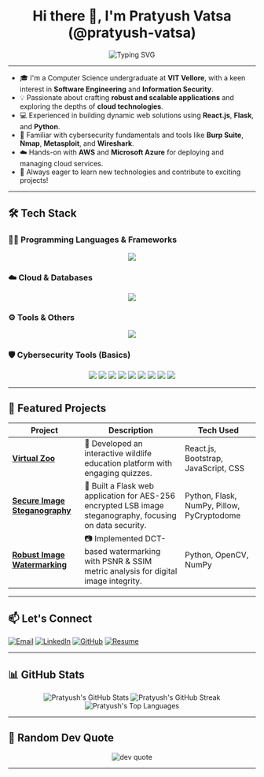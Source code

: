 <h1 align="center">Hi there 👋, I'm Pratyush Vatsa (@pratyush-vatsa)</h1>

<div align="center">
  <img src="https://readme-typing-svg.demolab.com?font=Fira+Code&size=20&pause=1000&color=58A6FF&width=700&lines=Software+Engineer+%7C+Full-Stack+Developer;Cloud+Enthusiast+%7C+Cybersecurity+Explorer;Building+Innovative%2C+Secure%2C+and+Scalable+Solutions" alt="Typing SVG" />
</div>

---

- 🎓 I'm a Computer Science undergraduate at **VIT Vellore**, with a keen interest in **Software Engineering** and **Information Security**.
- 💡 Passionate about crafting **robust and scalable applications** and exploring the depths of **cloud technologies**.
- 💻 Experienced in building dynamic web solutions using **React.js**, **Flask**, and **Python**.
- 🔐 Familiar with cybersecurity fundamentals and tools like **Burp Suite**, **Nmap**, **Metasploit**, and **Wireshark**.
- ☁️ Hands-on with **AWS** and **Microsoft Azure** for deploying and managing cloud services.
- 🚀 Always eager to learn new technologies and contribute to exciting projects!

---

## 🛠 Tech Stack

### 👨‍💻 Programming Languages & Frameworks

<p align="center">
  <img src="https://skillicons.dev/icons?i=c,cpp,python,r,js,html,css,react,nodejs,express,flask,tailwind,bootstrap"/>
</p>

### ☁️ Cloud & Databases

<p align="center">
  <img src="https://skillicons.dev/icons?i=aws,azure,mysql,sqlite"/>
</p>

### ⚙️ Tools & Others

<p align="center">
  <img src="https://skillicons.dev/icons?i=git,vscode,postman,opencv,linux,figma"/>
</p>

### 🛡️ Cybersecurity Tools (Basics)

<p align="center">
  <img src="https://img.shields.io/badge/Metasploit-2E3A59?style=for-the-badge&logo=metasploit&logoColor=white" />
  <img src="https://img.shields.io/badge/Nmap-214478?style=for-the-badge&logo=nmap&logoColor=white" />
  <img src="https://img.shields.io/badge/Wireshark-1679A7?style=for-the-badge&logo=wireshark&logoColor=white" />
  <img src="https://img.shields.io/badge/Burp%20Suite-F37626?style=for-the-badge&logo=burpsuite&logoColor=white" />
  <img src="https://img.shields.io/badge/Nessus-00758F?style=for-for-the-badge&logo=tenable&logoColor=white" />
  <img src="https://img.shields.io/badge/Hydra-222222?style=for-the-badge&logo=gnometerminal&logoColor=white" />
  <img src="https://img.shields.io/badge/Hashcat-5A5A5A?style=for-the-badge&logo=hashnode&logoColor=white" />
  <img src="https://img.shields.io/badge/John%20the%20Ripper-0B0B0B?style=for-the-badge&logo=linux&logoColor=white" />
  <img src="https://img.shields.io/badge/PyCryptodome-343A40?style=for-the-badge&logo=python&logoColor=white" />
</p>

---

## 🌟 Featured Projects

| Project | Description | Tech Used |
|--------|-------------|-----------|
| [**Virtual Zoo**](https://github.com/pratyush-vatsa/Virtualzoo) | 🐾 Developed an interactive wildlife education platform with engaging quizzes. | React.js, Bootstrap, JavaScript, CSS |
| [**Secure Image Steganography**](https://github.com/pratyush-vatsa/Stegnography-Project.git) | 🔐 Built a Flask web application for AES-256 encrypted LSB image steganography, focusing on data security. | Python, Flask, NumPy, Pillow, PyCryptodome |
| [**Robust Image Watermarking**](https://github.com/pratyush-vatsa/Robust-Digital-Image-Watermarking-Performance-Analysis-.git) | 📷 Implemented DCT-based watermarking with PSNR & SSIM metric analysis for digital image integrity. | Python, OpenCV, NumPy |

---

## 📫 Let's Connect

[![Email](https://img.shields.io/badge/Email-%23117ACA.svg?style=for-the-badge&logo=gmail&logoColor=white)](mailto:pratyushvatsa11@gmail.com)
[![LinkedIn](https://img.shields.io/badge/LinkedIn-%230077B5.svg?style=for-the-badge&logo=linkedin&logoColor=white)](https://www.linkedin.com/in/pratyush-vatsa)
[![GitHub](https://img.shields.io/badge/GitHub-%23181717.svg?style=for-the-badge&logo=github&logoColor=white)](https://github.com/pratyush-vatsa)
[![Resume](https://img.shields.io/badge/Resume-%23666666.svg?style=for-the-badge&logo=readme&logoColor=white)](https://pratyushvatsa.tiiny.site/)

---

## 📊 GitHub Stats

<p align="center">
  <img src="https://github-readme-stats.vercel.app/api?username=pratyush-vatsa&show_icons=true&theme=github_dark&count_private=true" alt="Pratyush's GitHub Stats" />
  <img src="https://streak-stats.demolab.com?user=pratyush-vatsa&theme=github-dark-blue" alt="Pratyush's GitHub Streak" />
  <img src="https://github-readme-stats.vercel.app/api/top-langs/?username=pratyush-vatsa&layout=compact&theme=github_dark" alt="Pratyush's Top Languages" />
</p>

---

## 💬 Random Dev Quote

<p align="center">
  <img src="https://quotes-github-readme.vercel.app/api?type=horizontal&theme=dark" alt="dev quote" />
</p>

---
